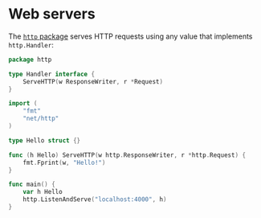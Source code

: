 # Web servers

The [`http` package](http://golang.org/pkg/net/http/) serves HTTP requests using any value that implements `http.Handler`:

``` go
package http

type Handler interface {
    ServeHTTP(w ResponseWriter, r *Request)
}
```

``` go
import (
    "fmt"
    "net/http"
)

type Hello struct {}

func (h Hello) ServeHTTP(w http.ResponseWriter, r *http.Request) {
    fmt.Fprint(w, "Hello!")
}

func main() {
    var h Hello
    http.ListenAndServe("localhost:4000", h)
}
```
